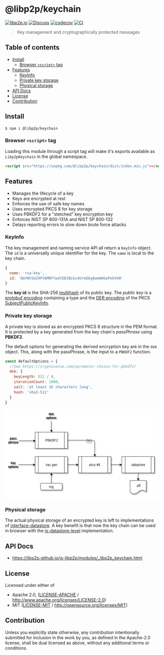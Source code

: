 # @libp2p/keychain <!-- omit in toc -->

[![libp2p.io](https://img.shields.io/badge/project-libp2p-yellow.svg?style=flat-square)](http://libp2p.io/)
[![Discuss](https://img.shields.io/discourse/https/discuss.libp2p.io/posts.svg?style=flat-square)](https://discuss.libp2p.io)
[![codecov](https://img.shields.io/codecov/c/github/libp2p/js-libp2p.svg?style=flat-square)](https://codecov.io/gh/libp2p/js-libp2p)
[![CI](https://img.shields.io/github/actions/workflow/status/libp2p/js-libp2p/js-test-and-release.yml?branch=master\&style=flat-square)](https://github.com/libp2p/js-libp2p/actions/workflows/js-test-and-release.yml?query=branch%3Amaster)

> Key management and cryptographically protected messages

## Table of contents <!-- omit in toc -->

- [Install](#install)
  - [Browser `<script>` tag](#browser-script-tag)
- [Features](#features)
  - [KeyInfo](#keyinfo)
  - [Private key storage](#private-key-storage)
  - [Physical storage](#physical-storage)
- [API Docs](#api-docs)
- [License](#license)
- [Contribution](#contribution)

## Install

```console
$ npm i @libp2p/keychain
```

### Browser `<script>` tag

Loading this module through a script tag will make it's exports available as `Libp2pKeychain` in the global namespace.

```html
<script src="https://unpkg.com/@libp2p/keychain/dist/index.min.js"></script>
```

## Features

- Manages the lifecycle of a key
- Keys are encrypted at rest
- Enforces the use of safe key names
- Uses encrypted PKCS 8 for key storage
- Uses PBKDF2 for a "stetched" key encryption key
- Enforces NIST SP 800-131A and NIST SP 800-132
- Delays reporting errors to slow down brute force attacks

### KeyInfo

The key management and naming service API all return a `KeyInfo` object.  The `id` is a universally unique identifier for the key.  The `name` is local to the key chain.

```js
{
  name: 'rsa-key',
  id: 'QmYWYSUZ4PV6MRFYpdtEDJBiGs4UrmE6g8wmAWSePekXVW'
}
```

The **key id** is the SHA-256 [multihash](https://github.com/multiformats/multihash) of its public key. The *public key* is a [protobuf encoding](https://github.com/libp2p/js-libp2p-crypto/blob/master/src/keys/keys.proto.js) containing a type and the [DER encoding](https://en.wikipedia.org/wiki/X.690) of the PKCS [SubjectPublicKeyInfo](https://www.ietf.org/rfc/rfc3279.txt).

### Private key storage

A private key is stored as an encrypted PKCS 8 structure in the PEM format. It is protected by a key generated from the key chain's *passPhrase* using **PBKDF2**.

The default options for generating the derived encryption key are in the `dek` object.  This, along with the passPhrase, is the input to a `PBKDF2` function.

```js
const defaultOptions = {
  //See https://cryptosense.com/parameter-choice-for-pbkdf2/
  dek: {
    keyLength: 512 / 8,
    iterationCount: 1000,
    salt: 'at least 16 characters long',
    hash: 'sha2-512'
  }
}
```

![key storage](./doc/private-key.png?raw=true)

### Physical storage

The actual physical storage of an encrypted key is left to implementations of [interface-datastore](https://github.com/ipfs/interface-datastore/).  A key benefit is that now the key chain can be used in browser with the [js-datastore-level](https://github.com/ipfs/js-datastore-level) implementation.

## API Docs

- <https://libp2p.github.io/js-libp2p/modules/_libp2p_keychain.html>

## License

Licensed under either of

- Apache 2.0, ([LICENSE-APACHE](LICENSE-APACHE) / <http://www.apache.org/licenses/LICENSE-2.0>)
- MIT ([LICENSE-MIT](LICENSE-MIT) / <http://opensource.org/licenses/MIT>)

## Contribution

Unless you explicitly state otherwise, any contribution intentionally submitted for inclusion in the work by you, as defined in the Apache-2.0 license, shall be dual licensed as above, without any additional terms or conditions.
